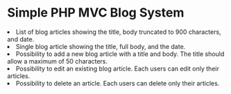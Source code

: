 # Simple PHP MVC Blog System
<li>List of blog articles showing the title, body truncated to 900 characters, and date.</li>
<li>Single blog article showing the title, full body, and the date.</li>
<li>Possibility to add a new blog article with a title and body. The title should allow a maximum of 50 characters.</li>
<li>Possibility to edit an existing blog article. Each users can edit only their articles.</li>
<li>Possibility to delete an article. Each users can delete only their articles.</li>


